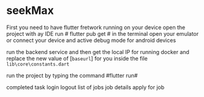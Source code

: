 # seekMax
First you need to have flutter fretwork running on your device 
open the project with ay IDE run # flutter pub get # in the terminal 
open your emulator or connect your device and active debug mode for android devices 

run the backend service and then get the local IP for running docker and replace the new value of [`baseurl`] for you inside the file `lib\core\constants.dart` 

run the project by typing the command #flutter run#

completed task 
login 
logout
list of jobs
job details
apply for job
 